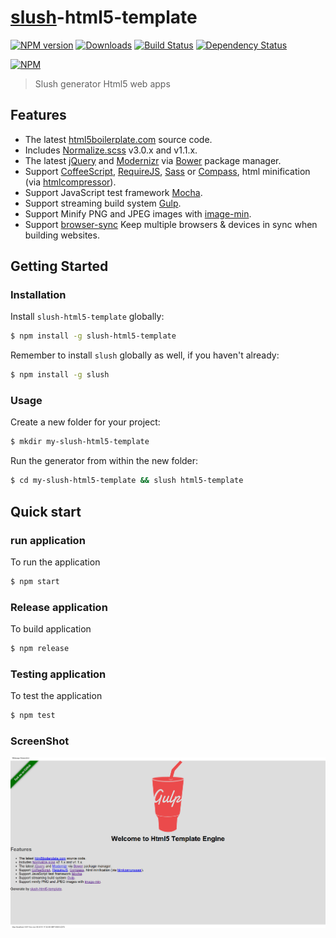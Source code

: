 # [slush](https://github.com/slushjs/slush)-html5-template

[![NPM version][npm-image]][npm-url] [![Downloads][downloads-image]][npm-url] [![Build Status](https://travis-ci.org/appleboy/slush-html5-template.svg?branch=master)](https://travis-ci.org/appleboy/slush-html5-template) [![Dependency Status](https://gemnasium.com/appleboy/slush-html5-template.svg)](https://gemnasium.com/appleboy/slush-html5-template)

[![NPM](https://nodei.co/npm/slush-html5-template.png?downloads=true&stars=true)](https://nodei.co/npm/slush-html5-template/)

> Slush generator Html5 web apps

## Features

* The latest [html5boilerplate.com](http://html5boilerplate.com/) source code.
* Includes [Normalize.scss](https://github.com/appleboy/normalize.scss) v3.0.x and v1.1.x.
* The latest [jQuery](http://jquery.com/) and [Modernizr](http://modernizr.com/) via [Bower](http://bower.io/) package manager.
* Support [CoffeeScript](http://coffeescript.org/), [RequireJS](http://requirejs.org/), [Sass](http://sass-lang.com/) or [Compass](http://compass-style.org/), html minification (via [htmlcompressor](http://code.google.com/p/htmlcompressor/)).
* Support JavaScript test framework [Mocha](http://visionmedia.github.io/mocha/).
* Support streaming build system [Gulp](http://gulpjs.com/).
* Support Minify PNG and JPEG images with [image-min](https://github.com/sindresorhus/gulp-imagemin).
* Support [browser-sync](http://browsersync.io) Keep multiple browsers & devices in sync when building websites.

## Getting Started

### Installation

Install `slush-html5-template` globally:

```bash
$ npm install -g slush-html5-template
```

Remember to install `slush` globally as well, if you haven't already:

```bash
$ npm install -g slush
```

### Usage

Create a new folder for your project:

```bash
$ mkdir my-slush-html5-template
```

Run the generator from within the new folder:

```bash
$ cd my-slush-html5-template && slush html5-template
```

## Quick start

### run application

To run the application

```bash
$ npm start
```

### Release application

To build application

```bash
$ npm release
```

### Testing application

To test the application

```bash
$ npm test
```

### ScreenShot

<p align="center">
  <img src="https://raw.githubusercontent.com/appleboy/slush-html5-template/master/images/screenshot.png" />
</p>

[npm-url]: https://www.npmjs.org/package/slush-html5-template
[npm-image]: http://img.shields.io/npm/v/slush-html5-template.svg
[downloads-image]: http://img.shields.io/npm/dm/slush-html5-template.svg
